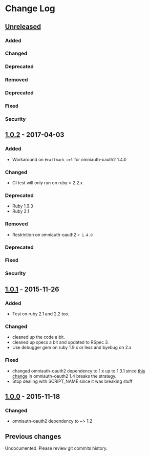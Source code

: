 # Change Log

## [Unreleased]

### Added
### Changed
### Deprecated
### Removed
### Deprecated
### Fixed
### Security

## [1.0.2] - 2017-04-03

### Added

- Workaround on `#callback_url` for omniauth-oauth2 1.4.0

### Changed

- CI test will only run on ruby > 2.2.x

### Deprecated

- Ruby 1.9.3
- Ruby 2.1

### Removed

- Restriction on omniauth-oauth2 `< 1.4.0`

### Deprecated
### Fixed
### Security

## [1.0.1] - 2015-11-26

### Added
- Test on ruby 2.1 and 2.2 too.

### Changed
- cleaned up the code a bit.
- cleaned up specs a bit and updated to RSpec 3.
- Use debugger gem on ruby 1.9.x or less and byebug on 2.x

### Fixed
- changed omniauth-oauth2 dependency to 1.x up to 1.3.1 since [this change][1]
  in omniauth-oauth2 1.4 breaks the strategy.
- Stop dealing with SCRIPT_NAME since it was breaking stuff

## [1.0.0] - 2015-11-18

### Changed
- omniauth-oauth2 dependency to ~> 1.2

## Previous changes
Undocumented. Please review git commits history.

[Unreleased]: https://github.com/redbooth/omniauth-redbooth/compare/1.0.2...HEAD
[1.0.2]: https://github.com/redbooth/omniauth-redbooth/compare/1.0.1...1.0.2
[1.0.1]: https://github.com/redbooth/omniauth-redbooth/compare/1.0.0...1.0.1
[1.0.0]: https://github.com/redbooth/omniauth-redbooth/compare/0.0.4...1.0.0

[1]: https://github.com/intridea/omniauth-oauth2/issues/81
